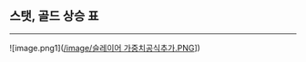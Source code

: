 ## 스탯, 골드 상승 표
***
![image.png1]([/image/슬레이어 가중치공식추가.PNG](https://github.com/sesiprojectTexasPostalUnion/PrivateTexasPostalUnionSchedule/blob/main/image/%EC%8A%AC%EB%A0%88%EC%9D%B4%EC%96%B4%20%EA%B0%80%EC%A4%91%EC%B9%98%EA%B3%B5%EC%8B%9D%EC%B6%94%EA%B0%80.PNG)])
